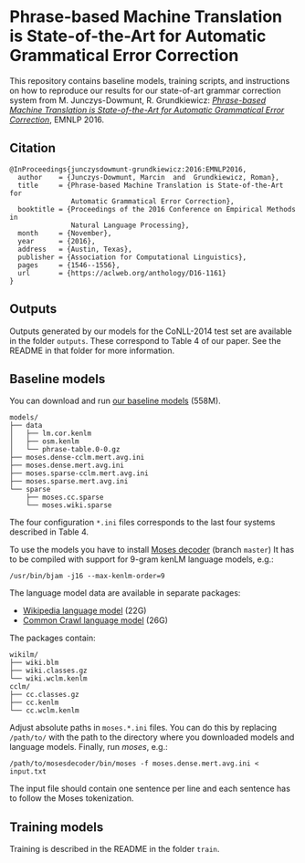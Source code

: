 Phrase-based Machine Translation is State-of-the-Art for Automatic Grammatical Error Correction
===============================================================================================

This repository contains baseline models, training scripts, and
instructions on how to reproduce our results for our state-of-art grammar
correction system from M. Junczys-Dowmunt, R. Grundkiewicz: [_Phrase-based
Machine Translation is State-of-the-Art for Automatic Grammatical Error
Correction_](http://www.aclweb.org/anthology/D/D16/D16-1161.pdf), EMNLP 2016.


Citation
--------

    @InProceedings{junczysdowmunt-grundkiewicz:2016:EMNLP2016,
      author    = {Junczys-Dowmunt, Marcin  and  Grundkiewicz, Roman},
      title     = {Phrase-based Machine Translation is State-of-the-Art for
                   Automatic Grammatical Error Correction},
      booktitle = {Proceedings of the 2016 Conference on Empirical Methods in
                   Natural Language Processing},
      month     = {November},
      year      = {2016},
      address   = {Austin, Texas},
      publisher = {Association for Computational Linguistics},
      pages     = {1546--1556},
      url       = {https://aclweb.org/anthology/D16-1161}
    }


Outputs
-------

Outputs generated by our models for the CoNLL-2014 test set are available in
the folder `outputs`. These correspond to Table 4 of our paper. See the README
in that folder for more information.


Baseline models
---------------

You can download and run [our baseline
models](http://odkrywka.wmi.amu.edu.pl/static/data/baselines-emnlp2016/models.tgz)
(558M).

    models/
    ├── data
    │   ├── lm.cor.kenlm
    │   ├── osm.kenlm
    │   └── phrase-table.0-0.gz
    ├── moses.dense-cclm.mert.avg.ini
    ├── moses.dense.mert.avg.ini
    ├── moses.sparse-cclm.mert.avg.ini
    ├── moses.sparse.mert.avg.ini
    └── sparse
        ├── moses.cc.sparse
        └── moses.wiki.sparse

The four configuration `*.ini` files corresponds to the last four systems
described in Table 4.

To use the models you have to install [Moses
decoder](https://github.com/moses-smt/mosesdecoder) (branch `master`) It has to
be compiled with support for 9-gram kenLM language models, e.g.:

    /usr/bin/bjam -j16 --max-kenlm-order=9

The language model data are available in separate packages:

* [Wikipedia language model](http://odkrywka.wmi.amu.edu.pl/static/data/baselines-emnlp2016/wikilm.tgz) (22G)
* [Common Crawl language model](http://odkrywka.wmi.amu.edu.pl/static/data/baselines-emnlp2016/cclm.tgz) (26G)

The packages contain:

    wikilm/
    ├── wiki.blm
    ├── wiki.classes.gz
    └── wiki.wclm.kenlm
    cclm/
    ├── cc.classes.gz
    ├── cc.kenlm
    └── cc.wclm.kenlm

Adjust absolute paths in `moses.*.ini` files. You can do this by replacing
`/path/to/` with the path to the directory where you downloaded models and
language models. Finally, run _moses_, e.g.:

    /path/to/mosesdecoder/bin/moses -f moses.dense.mert.avg.ini < input.txt

The input file should contain one sentence per line and each sentence has to
follow the Moses tokenization.


Training models
---------------

Training is described in the README in the folder `train`.
